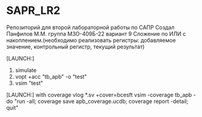 # SAPR_LR2
Репозиторий для второй лабораторной работы по САПР
Создал Панфилов М.М. группа М3О-409Б-22 вариант 9
Сложение по ИЛИ с накоплением.(необходимо реализовать регистры: добавляемое значение, контрольный регистр, текущий результат)

[LAUNCH:]
1. simulate
2. vopt +acc "tb_apb" -o "test"
3. vsim "test"

[LAUNCH:] with coverage 
vlog *.sv +cover=bcesft
vsim -coverage tb_apb -do "run -all; coverage save apb_coverage.ucdb; coverage report -detail; quit"